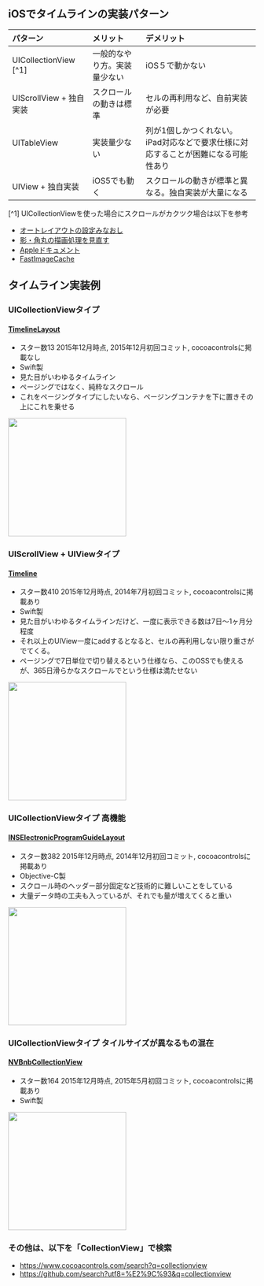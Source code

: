 ## iOSでタイムラインの実装パターン

| パターン                 | メリット                  |  デメリット |
|:------------------------|:------------------------|:---------------------------|
| UICollectionView [^1]   | 一般的なやり方。実装量少ない | iOS５で動かない              |
| UIScrollView + 独自実装  | スクロールの動きは標準      | セルの再利用など、自前実装が必要         |
| UITableView   　　　　　　| 実装量少ない | 列が1個しかつくれない。iPad対応などで要求仕様に対応することが困難になる可能性あり              |
| UIView + 独自実装        | iOS5でも動く              | スクロールの動きが標準と異なる。独自実装が大量になる  |


[^1] UICollectionViewを使った場合にスクロールがカクツク場合は以下を参考

- [オートレイアウトの設定みなおし](http://qiita.com/yuya_presto/items/08b0656f67a59c8c2d03)
- [影・角丸の描画処理を見直す](http://d.hatena.ne.jp/shu223/20121124/1355146393)
- [Appleドキュメント](https://developer.apple.com/jp/documentation/iPhoneAppProgrammingGuide.pdf)
- [FastImageCache](https://github.com/path/FastImageCache)


## タイムライン実装例

### UICollectionViewタイプ

#### [TimelineLayout](https://github.com/seedante/TimelineLayout)
- スター数13 2015年12月時点, 2015年12月初回コミット, cocoacontrolsに掲載なし
- Swift製
- 見た目がいわゆるタイムライン
- ページングではなく、純粋なスクロール
- これをページングタイプにしたいなら、ページングコンテナを下に置きその上にこれを乗せる

<img src="https://github.com/seedante/TimelineLayout/blob/master/Timeline-Layout-I-Screenshot.jpg" width="240px">

### UIScrollView + UIViewタイプ
#### [Timeline](https://github.com/edekhayser/Timeline)
- スター数410 2015年12月時点, 2014年7月初回コミット, cocoacontrolsに掲載あり
- Swift製
- 見た目がいわゆるタイムラインだけど、一度に表示できる数は7日〜1ヶ月分程度
- それ以上のUIView一度にaddするとなると、セルの再利用しない限り重さがでてくる。
- ページングで7日単位で切り替えるという仕様なら、このOSSでも使えるが、365日滑らかなスクロールでという仕様は満たせない

<img src="https://github.com/edekhayser/Timeline/blob/master/Screenshot.png" width="240px">


### UICollectionViewタイプ 高機能

#### [INSElectronicProgramGuideLayout](https://github.com/inspace-io/INSElectronicProgramGuideLayout)
- スター数382 2015年12月時点, 2014年12月初回コミット, cocoacontrolsに掲載あり
- Objective-C製
- スクロール時のヘッダー部分固定など技術的に難しいことをしている
- 大量データ時の工夫も入っているが、それでも量が増えてくると重い

<img src="https://raw.githubusercontent.com/inspace-io/INSElectronicProgramGuideLayout/master/Screens/screen.png" width="240px">


### UICollectionViewタイプ タイルサイズが異なるもの混在

#### [NVBnbCollectionView](https://github.com/ninjaprox/NVBnbCollectionView)
- スター数164 2015年12月時点, 2015年5月初回コミット, cocoacontrolsに掲載あり
- Swift製

<img src="https://raw.githubusercontent.com/ninjaprox/NVBnbCollectionView/master/Demo-portrait.gif" width="240px">

### その他は、以下を「CollectionView」で検索
- https://www.cocoacontrols.com/search?q=collectionview
- https://github.com/search?utf8=%E2%9C%93&q=collectionview
